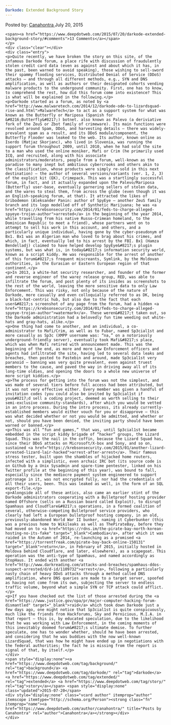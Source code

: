 ```yaml
---
Darkode: Extended Background Story
---
```

<article class="post-listing post-11093 post type-post status-publish format-standard has-post-thumbnail hentry  tag-background tag-darkode tag-extended tag-story">
    <div class="post-inner">
        <span>Posted by: <a href="https://www.deepdotweb.com/author/canahontra/" title="">Canahontra </a></span>
    <span>July 20, 2015</span>
    
    <span><a href="https://www.deepdotweb.com/2015/07/20/darkode-extended-background-story/#comments">13 Comments</a></span>
    </p>
    <div class="clear"></div>
    <div class="entry">
    <p>Quite recently, we have broken the story on this site, of the infamous Darkode forum, a place rife with discussion of fraudulently stolen credit card data (even as against and about which it has, in the past, been warned to avoid speaking), those wishing to sell-sword their spammy flooding services, Distributed Denial of Service (DDoS) attacks – and through all different methods, e.g., SYN and DNS amplification, as well as authors or their designated cohorts vending malware products to the undergound community. First, one has to know, to comprehend the rest, how did this forum come into existence? This is what will be explained in the following.</p>
    <p>Darkode started as a forum, as noted by <a href="http://www.malwaretech.com/2014/12/darkode-ode-to-lizardsquad-rise-and.html">MalwareTech</a> to act as a support system for what was known as the Butterfly or Mariposa (Spanish for &#8216;Butterfly&#8217;) botnet. also known as Palevo (a deriviative fork of the ZeuS or Zbot family of crimeware). Its main functions were revolved around Spam, DDoS, and harvesting details – there was widely-prevalent spam as a result, and its DDoS module/component, the Butterfly Flooder was leaked to the web. Its author, known online as Iserdo (Matjaz Skorjanc), who lived in Slovenia, was running the support forum throughout 2009, until 2010, when he had sold the site to a man who used the online moniker, Mafi or Crim (he primarily used ICQ, and recruited, along with his associate administrators/moderators, people from a forum, well-known as the paradise to many inept but ambitious cybercrooks and others akin to the classification, whose products were simply re-sold in this next destination) – the author of several versions/variants (ver. 1, 2, 3) of the exploit kit (EK), Crimepack. This was a startlingly successful forum, in fact, and it actually expanded upon the Palevo/Mariposa (Butterfly) user-base, eventually garnering sellers of stolen data, and the wares to steal them, from across the globe (even though it was an English-speaking forum, at that). It attracted the likes of Gribodemon (Aleksander Panin: author of SpyEye – another ZeuS family branch and its logo modelled off of Synthetic Marijuana; he was <a href="https://krebsonsecurity.com/2014/01/feds-to-charge-alleged-spyeye-trojan-author">arrested</a> in the beginning of the year 2014, while travelling from his native Russo-Crimean homeland, to the Dominican Republic to meet a friend), whose partners went on to attempt to sell his work in this account, and others, and a particularly unique individual, having gone by the cyber-pseudonym of Bx1. Bx1 was an Algerian man who loved to brag about his crimes, and which, in fact, eventually led to his arrest by the FBI. Bx1 (Hamza Bendelladj) claimed to have helped develop SpyEye&#8217;s plugin systems, but was what is, in today&#8217;s information security world, known as a script kiddy. He was responsible for the arrest of another of this forum&#8217;s frequent miscreants, Symlink, by the Moldovan authorities, in the Eurasian or Eastern European region of that continent.</p>
    <p>In 2013, a white-hat security researcher, and founder of the former and reverse engineer of the warez release group, RED, was able to infiltrate the forum, and post plenty of its insides as screenshots to the rest of the world, leaving the more sensitive data to only Law Enforcement. This was risky, not only because of the nature of Darkode, more casually and even colloquially referred to as DK, being a black-hat-centric hub, but also due to the fact that each user&#8217;s screenshot of any page from the forum, had a hidden <a href="https://krebsonsecurity.com/2014/01/feds-to-charge-alleged-spyeye-trojan-author">watermark</a>. These weren&#8217;t taken out, so the Darkode administration had a belovedly fun time weeding out white-hats and gray-hats, alike.</p>
    <p>One thing had come to another, and an individual, a co-administrator to Mafi/Crim, as well as to Fubar, named Sp3cial1st and more casually as Sp3c (XMPP username was: “na,” on a notoriously underground-friendly server), eventually took Mafi&#8217;s place, which was when Mafi retired with announcement made. This was the beginning of the end, as more and more Law Enforcement officers and agents had infiltrated the site, having led to several data leaks and breaches, then posted to Pastebin and around, made Sp3cial1st very paranoid – banning was very quite prevalent, even against truest members to the cause, and paved the way in driving away all of its long-time oldies, and opening the doors to a whole new universe of more script kiddies.</p>
    <p>The process for getting into the forum was not the simplest, and was made of several tiers before full access had been attributed, but it was not very effective either. Every member was given a handful of invitation codes (you could also be invited by Sp3cial1st if you&#8217;d sell a coding project, deemed as worth selling to their semi-exclusive community-standards), after which you would be vetted in an intro process. During the intro process, its already currently-established members would either vouch for you or disapprove – this was what decided whether or not you would be admitted, and whether or not, should you have been denied, the inviting party should have been warned or banned.</p>
    <p>This was all “fun and games,” that was, until Sp3cial1st became embedded in the script kiddy brigade of “hacker” groups, the Lizard Squad. This was the nail in the coffin, because the Lizard Squad has, since their DDoS attacks on Microsoft/X-box and Sony, and so on, sustained <a href="https://krebsonsecurity.com/2015/01/another-lizard-arrested-lizard-lair-hacked">arrest-after-arrest</a>. Their famous stress tester, built upon the shambles of hijacked home routers, infected with a simplistic, even archaic IRC bot (its source code is on Github by a Unix Sysadmin and spare-time pentester, linked on his Twitter profile at the beginning of this year), was bound to fall, especially since the mediocre payment system engineered to support patronage in it, was not encrypted fully, nor had the credentials of all their users, been. This was leaked as well, in the form of an SQL export-file.</p>
    <p>Alongside all of these antics, also came an earlier stint of the Darkode administrators cooperating with a Bulletproof hosting provider named Offshore (sells on a Russian board called Exploit), to disrupt Spamhaus and Cloudflare&#8217;s operations, in a formed coalition of several, otherwise-competing Bulletproof service providers, who clearly had left a European bulletproof hosting company, in an old, previously-abandoned World War II bunker, naming it Cyberbunker (this was a previous home to Wikileaks as well as ThePirateBay, before they had moved on to <a href="https://rdns.im/the-pirate-bay-north-korean-hosting-no-its-fake" target="_blank">Cambodia</a>, after which it was raided in the Autumn of 2014, re-launching as a promised <a href="https://torrentfreak.com/pirate-bay-back-online-150131" target="_blank">return</a>, in February of 2015, initially hosted in Moldova behind Cloudflare, and later, elsewhere), as a scapegoat. This operation was the anti-type of Spamhaus, and named accordingly as StopHaus. It ended with another <a href="http://www.darkreading.com/attacks-and-breaches/spamhaus-ddos-suspect-arrested/d/d-id/1109732">arrest</a>, following a particularly nasty chain of heavy DDoS attacks through a method called DNS amplification, where DNS queries are made to a target server, spoofed as having not come from its own, subjecting the server to endless traffic volume, beyond what a simple SYN or TCP attack could afflict.</p>
    <p>If you have checked out the list of those arrested during the <a href="https://www.justice.gov/opa/pr/major-computer-hacking-forum-dismantled" target="_blank">raid</a> which took down Darkode just a few days ago, one might notice that Sp3cial1st is quite conspicuously, much like the friends from Hackforums, Sky and Pernicious, M.I.A. in that report – this is, by educated speculation, due to the likelihood that he was working with Law Enforcement, in the coming moments of this inevitably doomed forum&#8217;s ultimate demise. To further speculate, one has to wonder whether, should he have been arrested, and considering that he was buddies with the now well-known LizardSquad, that was how he might have ended up in negotiations with the federal authorities; the fact he is missing from the report is signal of that, by itself.</p>
    </div>
    <span style="display:none"><a href="https://www.deepdotweb.com/tag/background/" rel="tag">background</a> <a href="https://www.deepdotweb.com/tag/darkode/" rel="tag">darkode</a> <a href="https://www.deepdotweb.com/tag/extended/" rel="tag">extended</a> <a href="https://www.deepdotweb.com/tag/story/" rel="tag">story</a></span> <span style="display:none" class="updated">2015-07-20</span>
    <div style="display:none" class="vcard author" itemprop="author" itemscope itemtype="http://schema.org/Person"><strong class="fn" itemprop="name"><a href="https://www.deepdotweb.com/author/canahontra/" title="Posts by Canahontra" rel="author">Canahontra</a></strong></div>
    </div>
</article>

